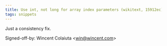 ```yaml
---
title: Use int, not long for array index parameters (wikitext, 15912ec)
tags: snippets
---
```


Just a consistency fix.

Signed-off-by: Wincent Colaiuta &lt;win@wincent.com&gt;
